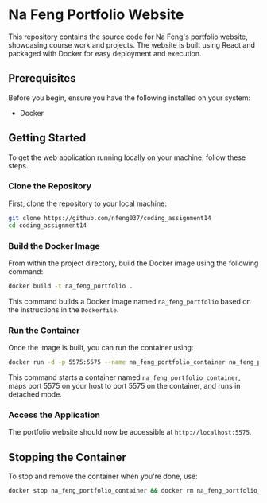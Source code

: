 # Na Feng Portfolio Website

This repository contains the source code for Na Feng's portfolio website, showcasing course work and projects. The website is built using React and packaged with Docker for easy deployment and execution.

## Prerequisites

Before you begin, ensure you have the following installed on your system:

- Docker

## Getting Started

To get the web application running locally on your machine, follow these steps.

### Clone the Repository

First, clone the repository to your local machine:

```bash
git clone https://github.com/nfeng037/coding_assignment14
cd coding_assignment14
```


### Build the Docker Image

From within the project directory, build the Docker image using the following command:

```bash
docker build -t na_feng_portfolio .
```

This command builds a Docker image named `na_feng_portfolio` based on the instructions in the `Dockerfile`.

### Run the Container

Once the image is built, you can run the container using:

```bash
docker run -d -p 5575:5575 --name na_feng_portfolio_container na_feng_portfolio
```

This command starts a container named `na_feng_portfolio_container`, maps port 5575 on your host to port 5575 on the container, and runs in detached mode.

### Access the Application

The portfolio website should now be accessible at `http://localhost:5575`.

## Stopping the Container

To stop and remove the container when you're done, use:

```bash
docker stop na_feng_portfolio_container && docker rm na_feng_portfolio_container
```

